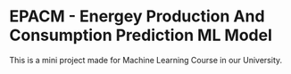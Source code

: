# EPACM - Energey Production And Consumption Prediction ML Model
This is a mini project made for Machine Learning Course in our University.
